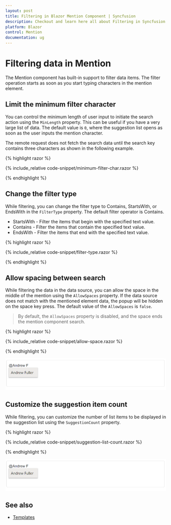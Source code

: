 ```yaml
---
layout: post
title: Filtering in Blazor Mention Component | Syncfusion
description: Checkout and learn here all about Filtering in Syncfusion Blazor Mention component and much more details.  
platform: Blazor
control: Mention
documentation: ug
---
```


# Filtering data in Mention

The Mention component has built-in support to filter data items. The filter operation starts as soon as you start typing characters in the mention element.

## Limit the minimum filter character

You can control the minimum length of user input to initiate the search action using the `MinLength` property. This can be useful if you have a very large list of data. The default value is `0`, where the suggestion list opens as soon as the user inputs the mention character.

The remote request does not fetch the search data until the search key contains three characters as shown in the following example.

{% highlight razor %}

{% include_relative code-snippet/minimum-filter-char.razor %}

{% endhighlight %}

## Change the filter type

While filtering, you can change the filter type to Contains, StartsWith, or EndsWith in the `FilterType` property. The default filter operator is Contains.

* StartsWith - Filter the items that begin with the specified text value.
* Contains - Filter the items that contain the specified text value.
* EndsWith - Filter the items that end with the specified text value.

{% highlight razor %}

{% include_relative code-snippet/filter-type.razor %}

{% endhighlight %}

## Allow spacing between search

While filtering the data in the data source, you can allow the space in the middle of the mention using the `AllowSpaces` property. If the data source does not match with the mentioned element data, the popup will be hidden on the space key press. The default value of the `AllowSpaces` is `false`.

> By default, the `AllowSpaces` property is disabled, and the space ends the mention component search.

{% highlight razor %}

{% include_relative code-snippet/allow-space.razor %}

{% endhighlight %}

![Blazor Mention with allow space between search](./images/blazor-mention-allow-space.png)

## Customize the suggestion item count

While filtering, you can customize the number of list items to be displayed in the suggestion list using the `SuggestionCount` property.

{% highlight razor %}

{% include_relative code-snippet/suggestion-list-count.razor %}

{% endhighlight %}

![Blazor Mention with suggestion item count](./images/blazor-mention-allow-space.png)

## See also

* [Templates](./templates)